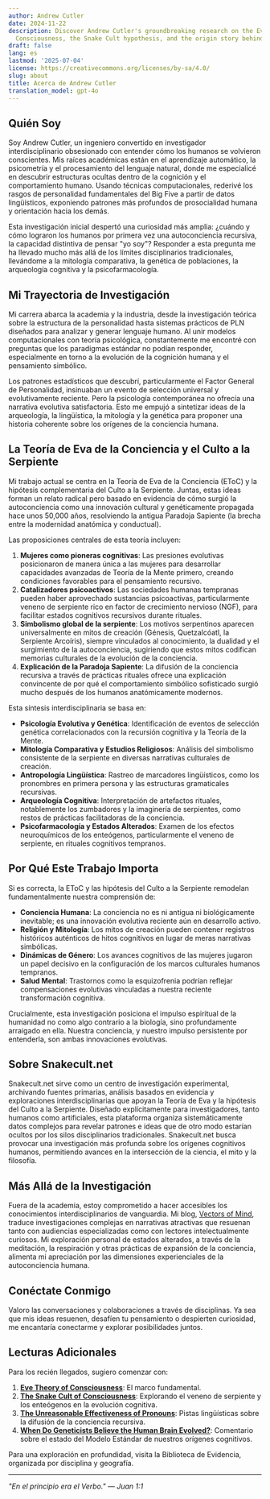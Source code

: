 ```yaml
---
author: Andrew Cutler
date: 2024-11-22
description: Discover Andrew Cutler's groundbreaking research on the Eve Theory of
  Consciousness, the Snake Cult hypothesis, and the origin story behind Snakecult.net.
draft: false
lang: es
lastmod: '2025-07-04'
license: https://creativecommons.org/licenses/by-sa/4.0/
slug: about
title: Acerca de Andrew Cutler
translation_model: gpt-4o
---
```


## Quién Soy

Soy Andrew Cutler, un ingeniero convertido en investigador interdisciplinario obsesionado con entender cómo los humanos se volvieron conscientes. Mis raíces académicas están en el aprendizaje automático, la psicometría y el procesamiento del lenguaje natural, donde me especialicé en descubrir estructuras ocultas dentro de la cognición y el comportamiento humano. Usando técnicas computacionales, rederivé los rasgos de personalidad fundamentales del Big Five a partir de datos lingüísticos, exponiendo patrones más profundos de prosocialidad humana y orientación hacia los demás.

Esta investigación inicial despertó una curiosidad más amplia: ¿cuándo y cómo lograron los humanos por primera vez una autoconciencia recursiva, la capacidad distintiva de pensar "yo soy"? Responder a esta pregunta me ha llevado mucho más allá de los límites disciplinarios tradicionales, llevándome a la mitología comparativa, la genética de poblaciones, la arqueología cognitiva y la psicofarmacología.

## Mi Trayectoria de Investigación

Mi carrera abarca la academia y la industria, desde la investigación teórica sobre la estructura de la personalidad hasta sistemas prácticos de PLN diseñados para analizar y generar lenguaje humano. Al unir modelos computacionales con teoría psicológica, constantemente me encontré con preguntas que los paradigmas estándar no podían responder, especialmente en torno a la evolución de la cognición humana y el pensamiento simbólico.

Los patrones estadísticos que descubrí, particularmente el Factor General de Personalidad, insinuaban un evento de selección universal y evolutivamente reciente. Pero la psicología contemporánea no ofrecía una narrativa evolutiva satisfactoria. Esto me empujó a sintetizar ideas de la arqueología, la lingüística, la mitología y la genética para proponer una historia coherente sobre los orígenes de la conciencia humana.

## La Teoría de Eva de la Conciencia y el Culto a la Serpiente

Mi trabajo actual se centra en la Teoría de Eva de la Conciencia (EToC) y la hipótesis complementaria del Culto a la Serpiente. Juntas, estas ideas forman un relato radical pero basado en evidencia de cómo surgió la autoconciencia como una innovación cultural y genéticamente propagada hace unos 50,000 años, resolviendo la antigua Paradoja Sapiente (la brecha entre la modernidad anatómica y conductual).

Las proposiciones centrales de esta teoría incluyen:

1. **Mujeres como pioneras cognitivas**: Las presiones evolutivas posicionaron de manera única a las mujeres para desarrollar capacidades avanzadas de Teoría de la Mente primero, creando condiciones favorables para el pensamiento recursivo.
2. **Catalizadores psicoactivos**: Las sociedades humanas tempranas pueden haber aprovechado sustancias psicoactivas, particularmente veneno de serpiente rico en factor de crecimiento nervioso (NGF), para facilitar estados cognitivos recursivos durante rituales.
3. **Simbolismo global de la serpiente**: Los motivos serpentinos aparecen universalmente en mitos de creación (Génesis, Quetzalcóatl, la Serpiente Arcoíris), siempre vinculados al conocimiento, la dualidad y el surgimiento de la autoconciencia, sugiriendo que estos mitos codifican memorias culturales de la evolución de la conciencia.
4. **Explicación de la Paradoja Sapiente**: La difusión de la conciencia recursiva a través de prácticas rituales ofrece una explicación convincente de por qué el comportamiento simbólico sofisticado surgió mucho después de los humanos anatómicamente modernos.

Esta síntesis interdisciplinaria se basa en:

- **Psicología Evolutiva y Genética**: Identificación de eventos de selección genética correlacionados con la recursión cognitiva y la Teoría de la Mente.
- **Mitología Comparativa y Estudios Religiosos**: Análisis del simbolismo consistente de la serpiente en diversas narrativas culturales de creación.
- **Antropología Lingüística**: Rastreo de marcadores lingüísticos, como los pronombres en primera persona y las estructuras gramaticales recursivas.
- **Arqueología Cognitiva**: Interpretación de artefactos rituales, notablemente los zumbadores y la imaginería de serpientes, como restos de prácticas facilitadoras de la conciencia.
- **Psicofarmacología y Estados Alterados**: Examen de los efectos neuroquímicos de los enteógenos, particularmente el veneno de serpiente, en rituales cognitivos tempranos.

## Por Qué Este Trabajo Importa

Si es correcta, la EToC y las hipótesis del Culto a la Serpiente remodelan fundamentalmente nuestra comprensión de:

- **Conciencia Humana**: La conciencia no es ni antigua ni biológicamente inevitable; es una innovación evolutiva reciente aún en desarrollo activo.
- **Religión y Mitología**: Los mitos de creación pueden contener registros históricos auténticos de hitos cognitivos en lugar de meras narrativas simbólicas.
- **Dinámicas de Género**: Los avances cognitivos de las mujeres jugaron un papel decisivo en la configuración de los marcos culturales humanos tempranos.
- **Salud Mental**: Trastornos como la esquizofrenia podrían reflejar compensaciones evolutivas vinculadas a nuestra reciente transformación cognitiva.

Crucialmente, esta investigación posiciona el impulso espiritual de la humanidad no como algo contrario a la biología, sino profundamente arraigado en ella. Nuestra conciencia, y nuestro impulso persistente por entenderla, son ambas innovaciones evolutivas.

## Sobre Snakecult.net

Snakecult.net sirve como un centro de investigación experimental, archivando fuentes primarias, análisis basados en evidencia y exploraciones interdisciplinarias que apoyan la Teoría de Eva y la hipótesis del Culto a la Serpiente. Diseñado explícitamente para investigadores, tanto humanos como artificiales, esta plataforma organiza sistemáticamente datos complejos para revelar patrones e ideas que de otro modo estarían ocultos por los silos disciplinarios tradicionales. Snakecult.net busca provocar una investigación más profunda sobre los orígenes cognitivos humanos, permitiendo avances en la intersección de la ciencia, el mito y la filosofía.

## Más Allá de la Investigación

Fuera de la academia, estoy comprometido a hacer accesibles los conocimientos interdisciplinarios de vanguardia. Mi blog, [Vectors of Mind](https://vectorsofmind.com), traduce investigaciones complejas en narrativas atractivas que resuenan tanto con audiencias especializadas como con lectores intelectualmente curiosos. Mi exploración personal de estados alterados, a través de la meditación, la respiración y otras prácticas de expansión de la conciencia, alimenta mi apreciación por las dimensiones experienciales de la autoconciencia humana.

## Conéctate Conmigo

Valoro las conversaciones y colaboraciones a través de disciplinas. Ya sea que mis ideas resuenen, desafíen tu pensamiento o despierten curiosidad, me encantaría conectarme y explorar posibilidades juntos.

## Lecturas Adicionales

Para los recién llegados, sugiero comenzar con:

1. **[Eve Theory of Consciousness](https://www.vectorsofmind.com/p/eve-theory-of-consciousness-v3)**: El marco fundamental.
2. **[The Snake Cult of Consciousness](https://www.vectorsofmind.com/p/the-snake-cult-of-consciousness)**: Explorando el veneno de serpiente y los enteógenos en la evolución cognitiva.
3. **[The Unreasonable Effectiveness of Pronouns](https://www.vectorsofmind.com/p/the-unreasonable-effectiveness-of)**: Pistas lingüísticas sobre la difusión de la conciencia recursiva.
4. **[When Do Geneticists Believe the Human Brain Evolved?](https://www.vectorsofmind.com/p/when-do-geneticists-believe-the-human)**: Comentario sobre el estado del Modelo Estándar de nuestros orígenes cognitivos.

Para una exploración en profundidad, visita la Biblioteca de Evidencia, organizada por disciplina y geografía.

---

*"En el principio era el Verbo." — Juan 1:1*